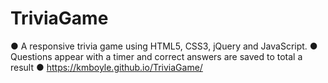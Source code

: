 # TriviaGame

●	A responsive trivia game using HTML5, CSS3, jQuery and JavaScript.
●	Questions appear with a timer and correct answers are saved to total a result 
●	https://kmboyle.github.io/TriviaGame/

